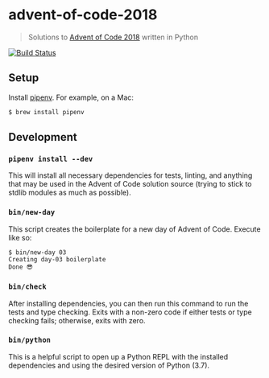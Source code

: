 # advent-of-code-2018

> Solutions to [Advent of Code 2018](https://adventofcode.com/2018) written in Python

[![Build Status](https://travis-ci.org/macklinu/advent-of-code-2018.svg?branch=master)](https://travis-ci.org/macklinu/advent-of-code-2018)

## Setup

Install [pipenv](https://pipenv.readthedocs.io/en/latest/install/). For example, on a Mac:

```sh
$ brew install pipenv
```

## Development

### `pipenv install --dev`

This will install all necessary dependencies for tests, linting, and anything that may be used in the Advent of Code solution source (trying to stick to stdlib modules as much as possible).

### `bin/new-day`

This script creates the boilerplate for a new day of Advent of Code. Execute like so:

```sh
$ bin/new-day 03
Creating day-03 boilerplate
Done 😎
```

### `bin/check`

After installing dependencies, you can then run this command to run the tests and type checking. Exits with a non-zero code if either tests or type checking fails; otherwise, exits with zero.

### `bin/python`

This is a helpful script to open up a Python REPL with the installed dependencies and using the desired version of Python (3.7).
